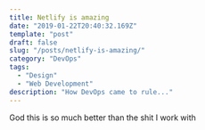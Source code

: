 ```yaml
---
title: Netlify is amazing
date: "2019-01-22T20:40:32.169Z"
template: "post"
draft: false
slug: "/posts/netlify-is-amazing/"
category: "DevOps"
tags:
  - "Design"
  - "Web Development"
description: "How DevOps came to rule..."
---
```


God this is so much better than the shit I work with
